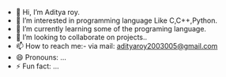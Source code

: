 - 👋 Hi, I’m Aditya roy.
- 👀 I’m interested in programming language Like C,C++,Python.
- 🌱 I’m currently learning some of the programing language.
- 💞️ I’m looking to collaborate on projects..
- 📫 How to reach me:- via mail: adityaroy2003005@gmail.com
- 😄 Pronouns: ...
- ⚡ Fun fact: ...

<!---
Adityaroy000/Adityaroy000 is a ✨ special ✨ repository because its `README.md` (this file) appears on your GitHub profile.
You can click the Preview link to take a look at your changes.
--->
